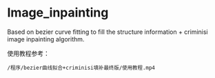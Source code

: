# Image_inpainting
Based on bezier curve fitting to fill the structure information + criminisi image inpainting algorithm.

使用教程参考：
    
    /程序/bezier曲线拟合+criminisi填补最终版/使用教程.mp4
